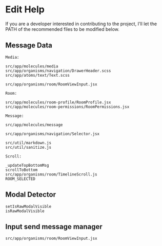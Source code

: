 # Edit Help

If you are a developer interested in contributing to the project, I'll let the PATH of the recommended files to be modified below.

## Message Data

    Media:

    src/app/molecules/media
    src/app/organisms/navigation/DrawerHeader.scss
    src/app/atoms/text/Text.scss

    src/app/organisms/room/RoomViewInput.jsx

    Room:

    src/app/molecules/room-profile/RoomProfile.jsx
    src/app/molecules/room-permissions/RoomPermissions.jsx

    Message:

    src/app/molecules/message

    src/app/organisms/navigation/Selector.jsx

    src/util/markdown.js
    src/util/sanitize.js

    Scroll:

    _updateTopBottomMsg
    scrollToBottom
    src/app/organisms/room/TimelineScroll.js
    ROOM_SELECTED

## Modal Detector

    setIsRawModalVisible
    isRawModalVisible

## Input send message manager

    src/app/organisms/room/RoomViewInput.jsx
